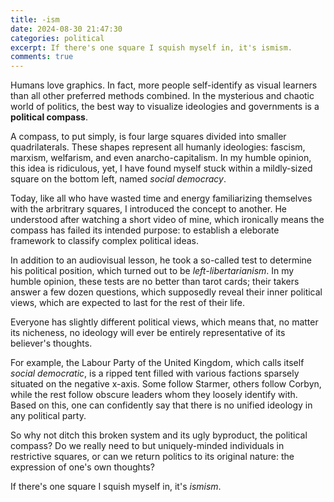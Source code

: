 ```yaml
---
title: -ism
date: 2024-08-30 21:47:30
categories: political
excerpt: If there's one square I squish myself in, it's ismism.
comments: true
---
```


Humans love graphics. In fact, more people self-identify as visual learners than all other preferred methods combined. In the mysterious and chaotic world of politics, the best way to visualize ideologies and governments is a **political compass**.

A compass, to put simply, is four large squares divided into smaller quadrilaterals. These shapes represent all humanly ideologies: fascism, marxism, welfarism, and even anarcho-capitalism. In my humble opinion, this idea is ridiculous, yet, I have found myself stuck within a mildly-sized square on the bottom left, named _social democracy_.

Today, like all who have wasted time and energy familiarizing themselves with the arbritrary squares, I introduced the concept to another. He understood after watching a short video of mine, which ironically means the compass has failed its intended purpose: to establish a eleborate framework to classify complex political ideas.

In addition to an audiovisual lesson, he took a so-called test to determine his political position, which turned out to be _left-libertarianism_. In my humble opinion, these tests are no better than tarot cards; their takers answer a few dozen questions, which supposedly reveal their inner political views, which are expected to last for the rest of their life.

Everyone has slightly different political views, which means that, no matter its nicheness, no ideology will ever be entirely representative of its believer's thoughts.

For example, the Labour Party of the United Kingdom, which calls itself _social democratic_, is a ripped tent filled with various factions sparsely situated on the negative x-axis. Some follow Starmer, others follow Corbyn, while the rest follow obscure leaders whom they loosely identify with. Based on this, one can confidently say that there is no unified ideology in any political party.

So why not ditch this broken system and its ugly byproduct, the political compass? Do we really need to but uniquely-minded individuals in restrictive squares, or can we return politics to its original nature: the expression of one's own thoughts?

If there's one square I squish myself in, it's _ismism_.
